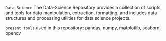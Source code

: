 `Data-Science`
	The Data-Science Repository provides a collection of scripts and tools for data manipulation, extraction, formatting, and includes data structures and processing utilities for data science projects.

 `present tools` used in this repository: pandas, numpy, matplotlib, seaborn, opencv
